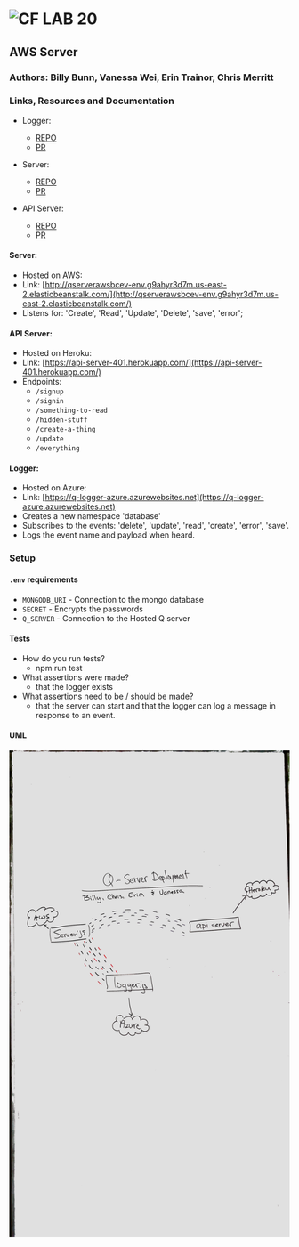 ![CF](http://i.imgur.com/7v5ASc8.png) LAB 20
=================================================

## AWS Server

### Authors: Billy Bunn, Vanessa Wei, Erin Trainor, Chris Merritt

### Links, Resources and Documentation
* Logger:
  * [REPO](https://github.com/q-server-bcev/logger-azure)
  * [PR](https://github.com/401-advanced-javascript-401d29/lab-19-message-queue-server/pull/1)

* Server:
  * [REPO](https://github.com/q-server-bcev/q-server-aws)
  * [PR](https://github.com/401-advanced-javascript-401d29/lab-19-file-writer/pull/1)

* API Server:
  * [REPO](https://github.com/q-server-bcev/api-server-heroku)
  * [PR](https://github.com/401-advanced-javascript-401d29/lab-19-message-queue-server/pull/1)

#### Server:
* Hosted on AWS: 
* Link: [http://qserverawsbcev-env.g9ahyr3d7m.us-east-2.elasticbeanstalk.com/](http://qserverawsbcev-env.g9ahyr3d7m.us-east-2.elasticbeanstalk.com/)
* Listens for: 'Create', 'Read', 'Update', 'Delete', 'save', 'error';

#### API Server:
* Hosted on Heroku:
* Link: [https://api-server-401.herokuapp.com/](https://api-server-401.herokuapp.com/)
* Endpoints:
  * `/signup`
  * `/signin`
  * `/something-to-read`
  * `/hidden-stuff`
  * `/create-a-thing`
  * `/update`
  * `/everything`

#### Logger:
* Hosted on Azure:
* Link: [https://q-logger-azure.azurewebsites.net](https://q-logger-azure.azurewebsites.net)
* Creates a new namespace 'database'
* Subscribes to the events: 'delete', 'update', 'read', 'create', 'error', 'save'.
* Logs the event name and payload when heard.

### Setup
#### `.env` requirements
* `MONGODB_URI` - Connection to the mongo database
* `SECRET` - Encrypts the passwords
* `Q_SERVER` - Connection to the Hosted Q server

#### Tests
* How do you run tests?
  * npm run test
* What assertions were made?
  * that the logger exists
* What assertions need to be / should be made?
  * that the server can start and that the logger can log a message in response to an event.

#### UML
![UML](./umlDiagram.JPG)
